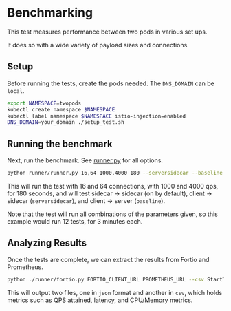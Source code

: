 # Benchmarking

This test measures performance between two pods in various set ups.

It does so with a wide variety of payload sizes and connections.

## Setup

Before running the tests, create the pods needed. The `DNS_DOMAIN` can be `local`.

```bash
export NAMESPACE=twopods
kubectl create namespace $NAMESPACE
kubectl label namespace $NAMESPACE istio-injection=enabled
DNS_DOMAIN=your_domain ./setup_test.sh
```

## Running the benchmark

Next, run the benchmark. See [runner.py](./runner/runner.py) for all options.

```bash
python runner/runner.py 16,64 1000,4000 180 --serversidecar --baseline
```

This will run the test with 16 and 64 connections, with 1000 and 4000 qps, for 180 seconds, and will test sidecar -> sidecar (on by default), client -> sidecar (`serversidecar`), and client -> server (`baseline`).

Note that the test will run all combinations of the parameters given, so this example would run 12 tests, for 3 minutes each.

## Analyzing Results

Once the tests are complete, we can extract the results from Fortio and Prometheus.

```bash
python ./runner/fortio.py FORTIO_CLIENT_URL PROMETHEUS_URL --csv StartTime,ActualDuration,Labels,NumThreads,ActualQPS,p50,p90,p99,cpu_mili_avg_telemetry_mixer,cpu_mili_max_telemetry_mixer,mem_MB_max_telemetry_mixer,cpu_mili_avg_fortioserver_deployment_proxy,cpu_mili_max_fortioserver_deployment_proxy,mem_MB_max_fortioserver_deployment_proxy,cpu_mili_avg_ingressgateway_proxy,cpu_mili_max_ingressgateway_proxy,mem_MB_max_ingressgateway_proxy
```

This will output two files, one in `json` format and another in `csv`, which holds metrics such as QPS attained, latency, and CPU/Memory metrics.
